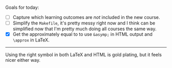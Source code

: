 Goals for today:

* [ ] Capture which learning outcomes are *not* included in the new course.
* [ ] Simplify the `Makefile`, it's pretty messy right now and I think can be
      simplified now that I'm pretty much doing all courses the same way.
* [X] Get the approximately equal to to use `&asymp;` in HTML output and
      `\approx` in LaTeX.
          
---

Using the right symbol in both LaTeX and HTML is gold plating, but it feels
nicer either way.
